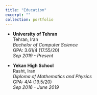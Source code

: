 ```yaml
---
title: "Education"
excerpt: ""
collection: portfolio
---
```


- **University of Tehran**  
  Tehran, Iran  
  *Bachelor of Computer Science*  
  GPA: 3.61/4 (17.55/20)  
  *Sep 2019 - Present*  

- **Yekan High School**  
  Rasht, Iran  
  *Diploma of Mathematics and Physics*  
  GPA: 4/4 (19.5/20)  
  *Sep 2016 - June 2019*  


